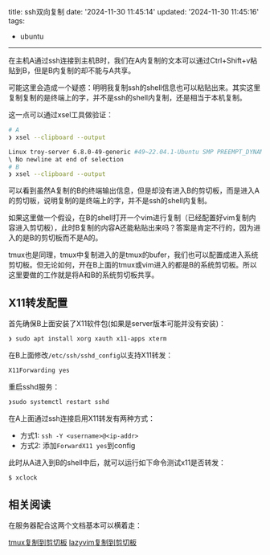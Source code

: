 title: ssh双向复制
date: '2024-11-30 11:45:14'
updated: '2024-11-30 11:45:16'
tags:
  - ubuntu
---
在主机A通过ssh连接到主机B时，我们在A内复制的文本可以通过Ctrl+Shift+v粘贴到B，但是B内复制的却不能与A共享。

可能这里会造成一个疑惑：明明我复制ssh的shell信息也可以粘贴出来。其实这里复制复制的是终端上的字，并不是ssh的shell内复制，还是相当于本机复制。

这一点可以通过xsel工具做验证：

```bash
# A
❯ xsel --clipboard --output

Linux troy-server 6.8.0-49-generic #49~22.04.1-Ubuntu SMP PREEMPT_DYNAMIC Wed Nov  6 17:42:15 UTC 2 x86_64 x86_64 x86_64 GNU/Linux
\ No newline at end of selection
# B
❯ xsel --clipboard --output    
```

可以看到虽然A复制的B的终端输出信息，但是却没有进入B的剪切板，而是进入A的剪切板，说明复制的是终端上的字，并不是ssh的shell内复制。

如果这里做一个假设，在B的shell打开一个vim进行复制（已经配置好vim复制内容进入剪切板），此时B复制的内容A还能粘贴出来吗？答案是肯定不行的，因为进入的是B的剪切板而不是A的。

tmux也是同理，tmux中复制进入的是tmux的bufer，我们也可以配置成进入系统剪切板。但无论如何，开在B上面的tmux或vim进入的都是B的系统剪切板。所以这里要做的工作就是将A和B的系统剪切板共享。

## X11转发配置

首先确保B上面安装了X11软件包(如果是server版本可能并没有安装)：

```bash
❯ sudo apt install xorg xauth x11-apps xterm
```

在B上面修改`/etc/ssh/sshd_config`以支持X11转发：

```bash
X11Forwarding yes
```

重启sshd服务：

```bash
❯sudo systemctl restart sshd
```

在A上面通过ssh连接启用X11转发有两种方式：

- 方式1: `ssh -Y <username>@<ip-addr>`
- 方式2: 添加`ForwardX11 yes`到config

此时从A进入到B的shell中后，就可以运行如下命令测试x11是否转发：

```bash
$ xclock
```

## 相关阅读

在服务器配合这两个文档基本可以横着走：

[tmux复制到剪切板](https://blog.troy-y.org/2024/11/30/tmux%E5%A4%8D%E5%88%B6%E5%88%B0%E7%B3%BB%E7%BB%9F%E5%89%AA%E5%88%87%E6%9D%BF/)
[lazyvim复制到剪切板](https://blog.troy-y.org/2024/11/30/lazyvim%E5%A4%8D%E5%88%B6%E5%88%B0%E5%89%AA%E5%88%87%E6%9D%BF/)